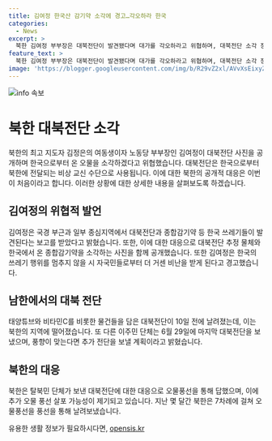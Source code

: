 ```yaml
---
title: 김여정 한국산 감기약 소각에 경고…각오하라 한국
categories:
  - News
excerpt: >
  북한 김여정 부부장은 대북전단이 발견됐다며 대가를 각오하라고 위협하며, 대북전단 소각 장면을 공개했다. 사진에는 대한민국에서 보낸 종합감기약 등이 함께 소각되는 장면도 포함되어 있다. 이에 대한 북한 당국의 처음으로 나온 공개는 사람들의 이목을 끌고 있다. 또한 탈북민 단체와 민간 대북 풍선에 대한 추가 정보도 함께 제공되었다. 이에 대한 김여정의 발언과 탈북민 단체의 반응은 계속 주목받을 것으로 보인다.
feature_text: >
  북한 김여정 부부장은 대북전단이 발견됐다며 대가를 각오하라고 위협하며, 대북전단 소각 장면을 공개했다. 사진에는 대한민국에서 보낸 종합감기약 등이 함께 소각되는 장면도 포함되어 있다. 이에 대한 북한 당국의 처음으로 나온 공개는 사람들의 이목을 끌고 있다. 또한 탈북민 단체와 민간 대북 풍선에 대한 추가 정보도 함께 제공되었다. 이에 대한 김여정의 발언과 탈북민 단체의 반응은 계속 주목받을 것으로 보인다.
image: 'https://blogger.googleusercontent.com/img/b/R29vZ2xl/AVvXsEixyZcFfHzMRdzZMjFBmAUKJYCLCGyLL1o632UiGVXcaFdKo_bkvkuCioo0uUKlGfBVcT3P84aROyZIXSBEx3Aw5nCQ3pTgDom1WDC4m8eifvWiAmWEEVb4x6G_l8C0QH225ldMjyaFvpxGEBGNO37VmDTDMHGhJPq73UglMfDca1-0aw/s1600/blogspot.png'
---
```


<p><img src="https://blogger.googleusercontent.com/img/b/R29vZ2xl/AVvXsEixyZcFfHzMRdzZMjFBmAUKJYCLCGyLL1o632UiGVXcaFdKo_bkvkuCioo0uUKlGfBVcT3P84aROyZIXSBEx3Aw5nCQ3pTgDom1WDC4m8eifvWiAmWEEVb4x6G_l8C0QH225ldMjyaFvpxGEBGNO37VmDTDMHGhJPq73UglMfDca1-0aw/s1600/blogspot.png" alt="info 속보" /></p>

<h1>북한 대북전단 소각</h1>

<p data-ke-size="size16">북한의 최고 지도자 김정은의 여동생이자 노동당 부부장인 김여정이 대북전단 사진을 공개하며 한국으로부터 온 오물을 소각하겠다고 위협했습니다. 대북전단은 한국으로부터 북한에 전달되는 비상 교신 수단으로 사용됩니다. 이에 대한 북한의 공개적 대응은 이번이 처음이라고 합니다. 이러한 상황에 대한 상세한 내용을 살펴보도록 하겠습니다.</p>

<h2 data-ke-size="size26">김여정의 위협적 발언</h2>

<p data-ke-size="size16">김여정은 국경 부근과 일부 종심지역에서 대북전단과 종합감기약 등 한국 쓰레기들이 발견된다는 보고를 받았다고 밝혔습니다. 또한, 이에 대한 대응으로 대북전단 추정 물체와 한국에서 온 종합감기약을 소각하는 사진을 함께 공개했습니다. 또한 김여정은 한국의 쓰레기 행위를 멈추지 않을 시 자국민들로부터 더 거센 비난을 받게 된다고 경고했습니다.</p>

<h2 data-ke-size="size26">남한에서의 대북 전단</h2>

<p data-ke-size="size16">태양튜브와 비타민C를 비롯한 물건들을 담은 대북전단이 10일 전에 날려졌는데, 이는 북한의 지역에 떨어졌습니다. 또 다른 이주민 단체는 6월 29일에 마지막 대북전단을 보냈으며, 풍향이 맞는다면 추가 전단을 보낼 계획이라고 밝혔습니다.</p>

<h2 data-ke-size="size26">북한의 대응</h2>

<p data-ke-size="size16">북한은 탈북민 단체가 보낸 대북전단에 대한 대응으로 오물풍선을 통해 답했으며, 이에 추가 오물 풍선 살포 가능성이 제기되고 있습니다. 지난 몇 달간 북한은 7차례에 걸쳐 오물풍선을 풍선을 통해 날려보냈습니다.</p>
유용한 생활 정보가 필요하시다면, <a href="https://opensis.kr" rel="dofollow">opensis.kr</a>


